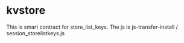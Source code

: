 # kvstore

This is smart contract for store_list_keys. 
The js is js-transfer-install / session_storelistkeys.js
